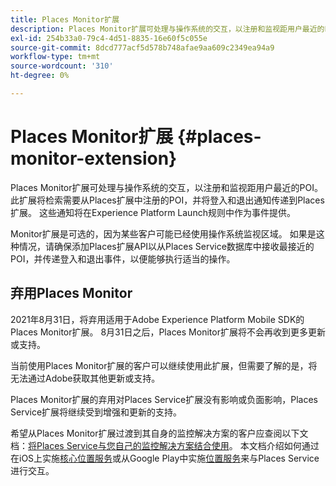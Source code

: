 ```yaml
---
title: Places Monitor扩展
description: Places Monitor扩展可处理与操作系统的交互，以注册和监视距用户最近的POI。
exl-id: 254b33a0-79c4-4d51-8835-16e60f5c055e
source-git-commit: 8dcd777acf5d578b748afae9aa609c2349ea94a9
workflow-type: tm+mt
source-wordcount: '310'
ht-degree: 0%

---
```


# Places Monitor扩展 {#places-monitor-extension}

Places Monitor扩展可处理与操作系统的交互，以注册和监视距用户最近的POI。 此扩展将检索需要从Places扩展中注册的POI，并将登入和退出通知传递到Places扩展。 这些通知将在Experience Platform Launch规则中作为事件提供。

Monitor扩展是可选的，因为某些客户可能已经使用操作系统监视区域。 如果是这种情况，请确保添加Places扩展API以从Places Service数据库中接收最接近的POI，并传递登入和退出事件，以便能够执行适当的操作。

## 弃用Places Monitor

2021年8月31日，将弃用适用于Adobe Experience Platform Mobile SDK的Places Monitor扩展。 8月31日之后，Places Monitor扩展将不会再收到更多更新或支持。

当前使用Places Monitor扩展的客户可以继续使用此扩展，但需要了解的是，将无法通过Adobe获取其他更新或支持。

Places Monitor扩展的弃用对Places Service扩展没有影响或负面影响，Places Service扩展将继续受到增强和更新的支持。

希望从Places Monitor扩展过渡到其自身的监控解决方案的客户应查阅以下文档：[将Places Service与您自己的监控解决方案结合使用](https://experienceleague.adobe.com/docs/places/using/using-your-own-monitor.html?lang=en)。 本文档介绍如何通过在iOS上实施[核心位置服务](https://developer.apple.com/documentation/corelocation)或从Google Play中实施[位置服务](https://developers.google.com/android/reference/com/google/android/gms/location/package-summary)来与Places Service进行交互。
